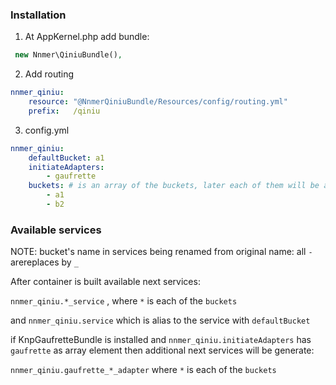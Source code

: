 ### Installation

1. At AppKernel.php add bundle:
```php
 new Nnmer\QiniuBundle(),
```
2. Add routing
```yaml
nnmer_qiniu:
    resource: "@NnmerQiniuBundle/Resources/config/routing.yml"
    prefix:   /qiniu

```

3. config.yml
```yaml
nnmer_qiniu:
    defaultBucket: a1
    initiateAdapters:
        - gaufrette
    buckets: # is an array of the buckets, later each of them will be available as a service. Should be at least 1 provided
        - a1
        - b2
```



### Available services

NOTE: bucket's name in services being renamed from original name:
all `-` arereplaces by `_`

After container is built available next services:

`nnmer_qiniu.*_service` , where `*` is each of the `buckets`

and `nnmer_qiniu.service` which is alias to the service with `defaultBucket`

if KnpGaufretteBundle is installed and `nnmer_qiniu.initiateAdapters` has `gaufrette` as array element then additional 
next services will be generate:
 
`nnmer_qiniu.gaufrette_*_adapter` where `*` is each of the `buckets`